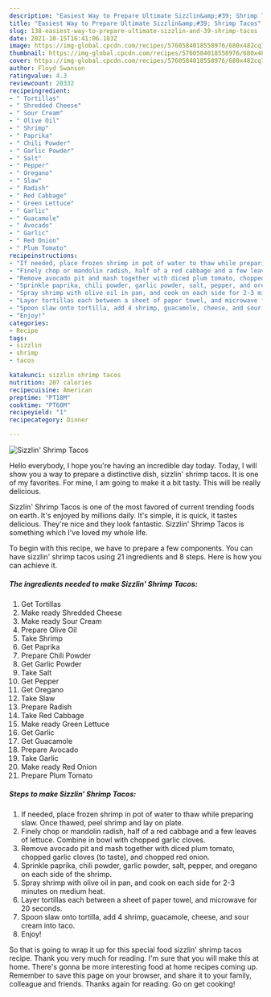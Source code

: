 ```yaml
---
description: "Easiest Way to Prepare Ultimate Sizzlin&amp;#39; Shrimp Tacos"
title: "Easiest Way to Prepare Ultimate Sizzlin&amp;#39; Shrimp Tacos"
slug: 138-easiest-way-to-prepare-ultimate-sizzlin-and-39-shrimp-tacos
date: 2021-10-15T16:41:06.183Z
image: https://img-global.cpcdn.com/recipes/5760584018558976/680x482cq70/sizzlin-shrimp-tacos-recipe-main-photo.jpg
thumbnail: https://img-global.cpcdn.com/recipes/5760584018558976/680x482cq70/sizzlin-shrimp-tacos-recipe-main-photo.jpg
cover: https://img-global.cpcdn.com/recipes/5760584018558976/680x482cq70/sizzlin-shrimp-tacos-recipe-main-photo.jpg
author: Floyd Swanson
ratingvalue: 4.3
reviewcount: 20332
recipeingredient:
- " Tortillas"
- " Shredded Cheese"
- " Sour Cream"
- " Olive Oil"
- " Shrimp"
- " Paprika"
- " Chili Powder"
- " Garlic Powder"
- " Salt"
- " Pepper"
- " Oregano"
- " Slaw"
- " Radish"
- " Red Cabbage"
- " Green Lettuce"
- " Garlic"
- " Guacamole"
- " Avocado"
- " Garlic"
- " Red Onion"
- " Plum Tomato"
recipeinstructions:
- "If needed, place frozen shrimp in pot of water to thaw while preparing slaw. Once thawed, peel shrimp and lay on plate."
- "Finely chop or mandolin radish, half of a red cabbage and a few leaves of lettuce. Combine in bowl with chopped garlic cloves."
- "Remove avocado pit and mash together with diced plum tomato, chopped garlic cloves (to taste), and chopped red onion."
- "Sprinkle paprika, chili powder, garlic powder, salt, pepper, and oregano on each side of the shrimp."
- "Spray shrimp with olive oil in pan, and cook on each side for 2-3 minutes on medium heat."
- "Layer tortillas each between a sheet of paper towel, and microwave for 20 seconds."
- "Spoon slaw onto tortilla, add 4 shrimp, guacamole, cheese, and sour cream into taco."
- "Enjoy!"
categories:
- Recipe
tags:
- sizzlin
- shrimp
- tacos

katakunci: sizzlin shrimp tacos 
nutrition: 207 calories
recipecuisine: American
preptime: "PT18M"
cooktime: "PT60M"
recipeyield: "1"
recipecategory: Dinner

---
```



![Sizzlin&#39; Shrimp Tacos](https://img-global.cpcdn.com/recipes/5760584018558976/680x482cq70/sizzlin-shrimp-tacos-recipe-main-photo.jpg)

Hello everybody, I hope you're having an incredible day today. Today, I will show you a way to prepare a distinctive dish, sizzlin&#39; shrimp tacos. It is one of my favorites. For mine, I am going to make it a bit tasty. This will be really delicious.



Sizzlin&#39; Shrimp Tacos is one of the most favored of current trending foods on earth. It's enjoyed by millions daily. It's simple, it is quick, it tastes delicious. They're nice and they look fantastic. Sizzlin&#39; Shrimp Tacos is something which I've loved my whole life.


To begin with this recipe, we have to prepare a few components. You can have sizzlin&#39; shrimp tacos using 21 ingredients and 8 steps. Here is how you can achieve it.

<!--inarticleads1-->

##### The ingredients needed to make Sizzlin&#39; Shrimp Tacos:

1. Get  Tortillas
1. Make ready  Shredded Cheese
1. Make ready  Sour Cream
1. Prepare  Olive Oil
1. Take  Shrimp
1. Get  Paprika
1. Prepare  Chili Powder
1. Get  Garlic Powder
1. Take  Salt
1. Get  Pepper
1. Get  Oregano
1. Take  Slaw
1. Prepare  Radish
1. Take  Red Cabbage
1. Make ready  Green Lettuce
1. Get  Garlic
1. Get  Guacamole
1. Prepare  Avocado
1. Take  Garlic
1. Make ready  Red Onion
1. Prepare  Plum Tomato




<!--inarticleads2-->

##### Steps to make Sizzlin&#39; Shrimp Tacos:

1. If needed, place frozen shrimp in pot of water to thaw while preparing slaw. Once thawed, peel shrimp and lay on plate.
1. Finely chop or mandolin radish, half of a red cabbage and a few leaves of lettuce. Combine in bowl with chopped garlic cloves.
1. Remove avocado pit and mash together with diced plum tomato, chopped garlic cloves (to taste), and chopped red onion.
1. Sprinkle paprika, chili powder, garlic powder, salt, pepper, and oregano on each side of the shrimp.
1. Spray shrimp with olive oil in pan, and cook on each side for 2-3 minutes on medium heat.
1. Layer tortillas each between a sheet of paper towel, and microwave for 20 seconds.
1. Spoon slaw onto tortilla, add 4 shrimp, guacamole, cheese, and sour cream into taco.
1. Enjoy!




So that is going to wrap it up for this special food sizzlin&#39; shrimp tacos recipe. Thank you very much for reading. I'm sure that you will make this at home. There's gonna be more interesting food at home recipes coming up. Remember to save this page on your browser, and share it to your family, colleague and friends. Thanks again for reading. Go on get cooking!
